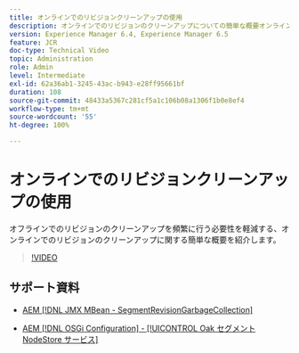 ```yaml
---
title: オンラインでのリビジョンクリーンアップの使用
description: オンラインでのリビジョンのクリーンアップについての簡単な概要オンラインでのリビジョンのクリーンアップは、オフラインでのリビジョンのクリーンアップが頻繁に必要になるのを緩和します。
version: Experience Manager 6.4, Experience Manager 6.5
feature: JCR
doc-type: Technical Video
topic: Administration
role: Admin
level: Intermediate
exl-id: 62a36ab1-3245-43ac-b943-e28ff95661bf
duration: 108
source-git-commit: 48433a5367c281cf5a1c106b08a1306f1b0e8ef4
workflow-type: tm+mt
source-wordcount: '55'
ht-degree: 100%

---
```


# オンラインでのリビジョンクリーンアップの使用

オフラインでのリビジョンのクリーンアップを頻繁に行う必要性を軽減する、オンラインでのリビジョンのクリーンアップに関する簡単な概要を紹介します。

>[!VIDEO](https://video.tv.adobe.com/v/17004?quality=12&learn=on)

## サポート資料

* [AEM [!DNL JMX MBean - SegmentRevisionGarbageCollection]](http://localhost:4502/system/console/jmx/org.apache.jackrabbit.oak%3Aname%3DSegment+node+store+revision+garbage+collection%2Ctype%3DSegmentRevisionGarbageCollection)

* [AEM [!DNL OSGi Configuration]  - [!UICONTROL Oak セグメント NodeStore サービス]](http://localhost:4502/system/console/configMgr/org.apache.jackrabbit.oak.segment.SegmentNodeStoreService)
